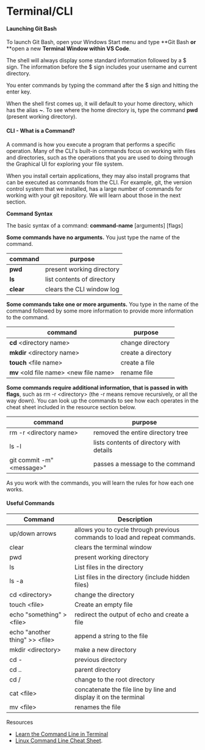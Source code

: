 # Terminal/CLI

#### Launching Git Bash

To launch Git Bash, open your Windows Start menu and type **Git Bash **or** **open a new **Terminal Window within VS Code**.

The shell will always display some standard information followed by a $ sign. The information before the $ sign includes your username and current directory.

You enter commands by typing the command after the $ sign and hitting the enter key.

When the shell first comes up, it will default to your home directory, which has the alias **\~**. To see where the home directory is, type the command **pwd** (present working directory).

#### CLI - What is a Command?

A command is how you execute a program that performs a specific operation. Many of the CLI's built-in commands focus on working with files and directories, such as the operations that you are used to doing through the Graphical UI for exploring your file system.

When you install certain applications, they may also install programs that can be executed as commands from the CLI. For example, git, the version control system that we installed, has a large number of commands for working with your git repository. We will learn about those in the next section.

**Command Syntax**

The basic syntax of a command: **command-name** \[arguments] \[flags]

**Some commands have no arguments.** You just type the name of the command.

| command   | purpose                    |
| --------- | -------------------------- |
| **pwd**   | present working directory  |
| **ls**    | list contents of directory |
| **clear** | clears the CLI window log  |

**Some commands take one or more arguments.** You type in the name of the command followed by some more information to provide more information to the command.

| command                                  | purpose            |
| ---------------------------------------- | ------------------ |
| **cd** \<directory name>                 | change directory   |
| **mkdir** \<directory name>              | create a directory |
| **touch** \<file name>                   | create a file      |
| **mv** \<old file name> \<new file name> | rename file        |

**Some commands require additional information, that is passed in with flags**, such as rm -r \<directory> (the -r means remove recursively, or all the way down). You can look up the commands to see how each operates in the cheat sheet included in the resource section below.

| command                   | purpose                                  |
| ------------------------- | ---------------------------------------- |
| rm -r \<directory name>   | removed the entire directory tree        |
| ls -l                     | lists contents of directory with details |
| git commit -m"\<message>" | passes a message to the command          |

As you work with the commands, you will learn the rules for how each one works.

#### Useful Commands

| Command                         | Description                                                                |
| ------------------------------- | -------------------------------------------------------------------------- |
| up/down arrows                  | allows you to cycle through previous commands to load and repeat commands. |
| clear                           | clears the terminal window                                                 |
| pwd                             | present working directory                                                  |
| ls                              | List files in the directory                                                |
| ls -a                           | List files in the directory (include hidden files)                         |
| cd \<directory>                 | change the directory                                                       |
| touch \<file>                   | Create an empty file                                                       |
| echo "something" > \<file>      | redirect the output of echo and create a file                              |
| echo "another thing" >> \<file> | append a string to the file                                                |
| mkdir \<directory>              | make a new directory                                                       |
| cd -                            | previous directory                                                         |
| cd ..                           | parent directory                                                           |
| cd /                            | change to the root directory                                               |
| cat \<file>                     | concatenate the file line by line and display it on the terminal           |
| mv \<file>                      | renames the file                                                           |

Resources

* [Learn the Command Line in Terminal](https://openclassrooms.com/en/courses/4614926-learn-the-command-line-in-terminal?status=published)
* [Linux Command Line Cheat Sheet](https://cheatography.com/davechild/cheat-sheets/linux-command-line/).
